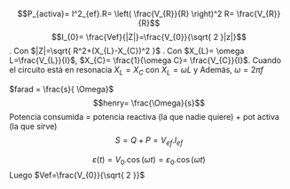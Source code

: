 
$$P_{activa}= I^2_{ef}.R= \left( \frac{V_{R}}{R} \right)^2 R= \frac{V_{R}}{R}$$
$$I_{0}= \frac{Vef}{|Z|}=\frac{V_{0}}{\sqrt{ 2 }|z|}$$. Con $|Z|=\sqrt{ R^2+(X_{L}-X_{C})^2 }$ . Con $X_{L}= \omega L=\frac{V_{L}}{I}$, $X_{C}= \frac{1}{\omega C}= \frac{V_{C}}{I}$.
Cuando el circuito está en resonacia $X_{L}=X_{C}$ con $X_{L}= \omega L$ y  Además, $\omega = 2\pi f$

$farad = \frac{s}{ \Omega}$ 
$$henry= \frac{\Omega}{s}$$
Potencia consumida = potencia reactiva (la que nadie quiere) + pot activa (la que sirve)
$$S=Q+P=V_{ef}.I_{ef}$$


$$\varepsilon(t)=V_{0}.\cos(\omega t)=\varepsilon_{0}.\cos(\omega t) $$
Luego $Vef=\frac{V_{0}}{\sqrt{ 2 }}$
